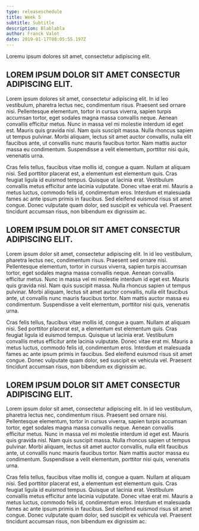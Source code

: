 ```yaml
---
type: releaseschedule
title: Week 5
subtitle: Subtitle
description: Blablabla
author: Franck Valot
date: 2019-01-17T08:05:55.197Z
---
```

Loremu ipsum dolores sit amet, consectetur adipiscing elit.

## LOREM IPSUM DOLOR SIT AMET CONSECTUR ADIPISCING ELIT.

Lorem ipsum dolores sit amet, consectetur adipiscing elit. In id leo vestibulum, pharetra lectus nec, condimentum risus. Praesent sed ornare nisi. Pellentesque elementum, tortor in cursus viverra, sapien turpis accumsan tortor, eget sodales magna massa convallis neque. Aenean convallis efficitur metus. Nunc in massa vel mi molestie interdum id eget est. Mauris quis gravida nisl. Nam quis suscipit massa. Nulla rhoncus sapien ut tempus pulvinar. Morbi aliquam, lectus sit amet auctor convallis, nulla elit faucibus ante, ut convallis nunc mauris faucibus tortor. Nam mattis auctor massa eu condimentum. Suspendisse a velit elementum, porttitor nisi quis, venenatis urna.

Cras felis tellus, faucibus vitae mollis id, congue a quam. Nullam at aliquam nisi. Sed porttitor placerat est, a elementum est elementum quis. Cras feugiat ligula id euismod tempus. Quisque ut lacinia erat. Vestibulum convallis metus efficitur ante lacinia vulputate. Donec vitae erat mi. Mauris a metus luctus, commodo felis id, condimentum eros. Interdum et malesuada fames ac ante ipsum primis in faucibus. Sed eleifend euismod risus sit amet congue. Donec vulputate quam dolor, sed suscipit ex vehicula vel. Praesent tincidunt accumsan risus, non bibendum ex dignissim ac.



## LOREM IPSUM DOLOR SIT AMET CONSECTUR ADIPISCING ELIT.

Lorem ipsum dolor sit amet, consectetur adipiscing elit. In id leo vestibulum, pharetra lectus nec, condimentum risus. Praesent sed ornare nisi. Pellentesque elementum, tortor in cursus viverra, sapien turpis accumsan tortor, eget sodales magna massa convallis neque. Aenean convallis efficitur metus. Nunc in massa vel mi molestie interdum id eget est. Mauris quis gravida nisl. Nam quis suscipit massa. Nulla rhoncus sapien ut tempus pulvinar. Morbi aliquam, lectus sit amet auctor convallis, nulla elit faucibus ante, ut convallis nunc mauris faucibus tortor. Nam mattis auctor massa eu condimentum. Suspendisse a velit elementum, porttitor nisi quis, venenatis urna.

Cras felis tellus, faucibus vitae mollis id, congue a quam. Nullam at aliquam nisi. Sed porttitor placerat est, a elementum est elementum quis. Cras feugiat ligula id euismod tempus. Quisque ut lacinia erat. Vestibulum convallis metus efficitur ante lacinia vulputate. Donec vitae erat mi. Mauris a metus luctus, commodo felis id, condimentum eros. Interdum et malesuada fames ac ante ipsum primis in faucibus. Sed eleifend euismod risus sit amet congue. Donec vulputate quam dolor, sed suscipit ex vehicula vel. Praesent tincidunt accumsan risus, non bibendum ex dignissim ac.



## LOREM IPSUM DOLOR SIT AMET CONSECTUR ADIPISCING ELIT.

Lorem ipsum dolor sit amet, consectetur adipiscing elit. In id leo vestibulum, pharetra lectus nec, condimentum risus. Praesent sed ornare nisi. Pellentesque elementum, tortor in cursus viverra, sapien turpis accumsan tortor, eget sodales magna massa convallis neque. Aenean convallis efficitur metus. Nunc in massa vel mi molestie interdum id eget est. Mauris quis gravida nisl. Nam quis suscipit massa. Nulla rhoncus sapien ut tempus pulvinar. Morbi aliquam, lectus sit amet auctor convallis, nulla elit faucibus ante, ut convallis nunc mauris faucibus tortor. Nam mattis auctor massa eu condimentum. Suspendisse a velit elementum, porttitor nisi quis, venenatis urna.

Cras felis tellus, faucibus vitae mollis id, congue a quam. Nullam at aliquam nisi. Sed porttitor placerat est, a elementum est elementum quis. Cras feugiat ligula id euismod tempus. Quisque ut lacinia erat. Vestibulum convallis metus efficitur ante lacinia vulputate. Donec vitae erat mi. Mauris a metus luctus, commodo felis id, condimentum eros. Interdum et malesuada fames ac ante ipsum primis in faucibus. Sed eleifend euismod risus sit amet congue. Donec vulputate quam dolor, sed suscipit ex vehicula vel. Praesent tincidunt accumsan risus, non bibendum ex dignissim ac.
